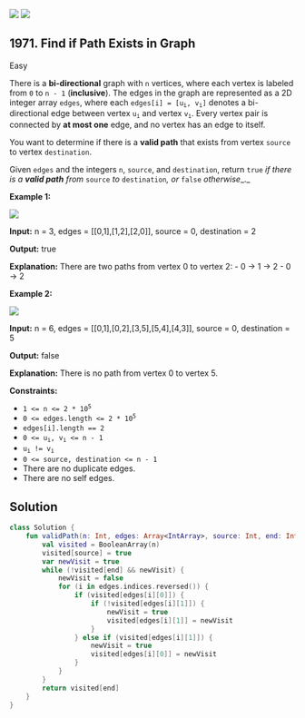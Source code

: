 [![](https://img.shields.io/github/stars/javadev/LeetCode-in-Kotlin?label=Stars&style=flat-square)](https://github.com/javadev/LeetCode-in-Kotlin)
[![](https://img.shields.io/github/forks/javadev/LeetCode-in-Kotlin?label=Fork%20me%20on%20GitHub%20&style=flat-square)](https://github.com/javadev/LeetCode-in-Kotlin/fork)

## 1971\. Find if Path Exists in Graph

Easy

There is a **bi-directional** graph with `n` vertices, where each vertex is labeled from `0` to `n - 1` (**inclusive**). The edges in the graph are represented as a 2D integer array `edges`, where each <code>edges[i] = [u<sub>i</sub>, v<sub>i</sub>]</code> denotes a bi-directional edge between vertex <code>u<sub>i</sub></code> and vertex <code>v<sub>i</sub></code>. Every vertex pair is connected by **at most one** edge, and no vertex has an edge to itself.

You want to determine if there is a **valid path** that exists from vertex `source` to vertex `destination`.

Given `edges` and the integers `n`, `source`, and `destination`, return `true` _if there is a **valid path** from_ `source` _to_ `destination`_, or_ `false` _otherwise__._

**Example 1:**

![](https://assets.leetcode.com/uploads/2021/08/14/validpath-ex1.png)

**Input:** n = 3, edges = \[\[0,1],[1,2],[2,0]], source = 0, destination = 2

**Output:** true

**Explanation:** There are two paths from vertex 0 to vertex 2: - 0 → 1 → 2 - 0 → 2

**Example 2:**

![](https://assets.leetcode.com/uploads/2021/08/14/validpath-ex2.png)

**Input:** n = 6, edges = \[\[0,1],[0,2],[3,5],[5,4],[4,3]], source = 0, destination = 5

**Output:** false

**Explanation:** There is no path from vertex 0 to vertex 5.

**Constraints:**

*   <code>1 <= n <= 2 * 10<sup>5</sup></code>
*   <code>0 <= edges.length <= 2 * 10<sup>5</sup></code>
*   `edges[i].length == 2`
*   <code>0 <= u<sub>i</sub>, v<sub>i</sub> <= n - 1</code>
*   <code>u<sub>i</sub> != v<sub>i</sub></code>
*   `0 <= source, destination <= n - 1`
*   There are no duplicate edges.
*   There are no self edges.

## Solution

```kotlin
class Solution {
    fun validPath(n: Int, edges: Array<IntArray>, source: Int, end: Int): Boolean {
        val visited = BooleanArray(n)
        visited[source] = true
        var newVisit = true
        while (!visited[end] && newVisit) {
            newVisit = false
            for (i in edges.indices.reversed()) {
                if (visited[edges[i][0]]) {
                    if (!visited[edges[i][1]]) {
                        newVisit = true
                        visited[edges[i][1]] = newVisit
                    }
                } else if (visited[edges[i][1]]) {
                    newVisit = true
                    visited[edges[i][0]] = newVisit
                }
            }
        }
        return visited[end]
    }
}
```